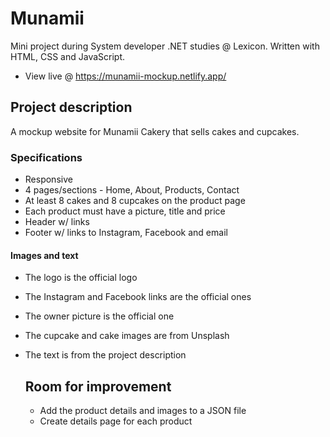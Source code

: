 # Munamii
Mini project during System developer .NET studies @ Lexicon. Written with HTML, CSS and JavaScript.
- View live @ https://munamii-mockup.netlify.app/

## Project description
A mockup website for Munamii Cakery that sells cakes and cupcakes.

### Specifications
- Responsive
- 4 pages/sections - Home, About, Products, Contact
- At least 8 cakes and 8 cupcakes on the product page
- Each product must have a picture, title and price
- Header w/ links
- Footer w/ links to Instagram, Facebook and email

#### Images and text
- The logo is the official logo
- The Instagram and Facebook links are the official ones
- The owner picture is the official one
- The cupcake and cake images are from Unsplash
- The text is from the project description

  ## Room for improvement
  - Add the product details and images to a JSON file
  - Create details page for each product
